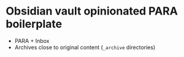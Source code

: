 # Obsidian vault opinionated PARA boilerplate

- PARA + Inbox
- Archives close to original content (`_archive` directories)
